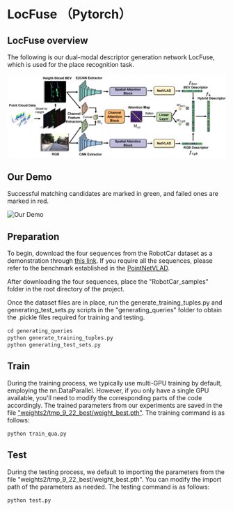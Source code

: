 # LocFuse （Pytorch）

## LocFuse overview
The following is our dual-modal descriptor generation network LocFuse, which is used for the place recognition task.

![LocFuse overview](Locfuse.PNG )

## Our Demo

Successful matching candidates are marked in green, and failed ones are marked in red. 

![Our Demo](demo_locfuse.gif)

## Preparation

To begin, download the four sequences from the RobotCar dataset as a demonstration through [this link](https://1drv.ms/u/c/15abfec70c0a221d/EUYaPfXNdjlClfQocYsrEb0BbB59MK_Tgy_YnZuTvRDAYg). If you require all the sequences, please refer to the benchmark established in the [PointNetVLAD](https://github.com/mikacuy/pointnetvlad?tab=readme-ov-file). 

After downloading the four sequences, place the "RobotCar_samples" folder in the root directory of the project.

Once the dataset files are in place, run the generate_training_tuples.py and generating_test_sets.py scripts in the "generating_queries" folder to obtain the .pickle files required for training and testing.

```
cd generating_queries
python generate_training_tuples.py
python generating_test_sets.py
```
## Train

During the training process, we typically use multi-GPU training by default, employing the nn.DataParallel. However, if you only have a single GPU available, you'll need to modify the corresponding parts of the code accordingly. The trained parameters from our experiments are saved in the file ["weights2/tmp_9_22_best/weight_best.pth"](https://github.com/Bryan-ZhengRui/LocFuse/tree/main/weights2/tmp_9_22_best). The training command is as follows:

```
python train_qua.py
```

## Test

During the testing process, we default to importing the parameters from the file "weights2/tmp_9_22_best/weight_best.pth". You can modify the import path of the parameters as needed. The testing command is as follows:

```
python test.py
```
